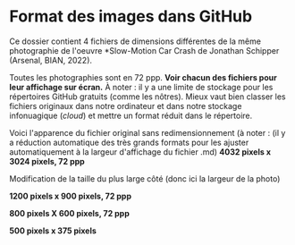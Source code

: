 # Format des images dans GitHub

Ce dossier contient 4 fichiers de dimensions différentes de la même photographie de l'oeuvre *Slow-Motion Car Crash de Jonathan Schipper (Arsenal, BIAN, 2022).

Toutes les photographies sont en 72 ppp. 
**Voir chacun des fichiers pour leur affichage sur écran.** 
À noter : il y a une limite de stockage pour les répertoires GitHub gratuits (comme les nôtres). Mieux vaut bien classer les fichiers originaux dans notre ordinateur et dans notre stockage infonuagique (*cloud*) et mettre un format réduit dans le répertoire.

Voici l'apparence du fichier original sans redimensionnement (à noter : (il y a réduction automatique des très grands formats pour les ajuster automatiquement à la largeur d'affichage du fichier .md)
**4032 pixels x 3024 pixels, 72 ppp**


Modification de la taille du plus large côté (donc ici la largeur de la photo)

**1200 pixels x 900 pixels, 72 ppp**

**800 pixels X 600 pixels, 72 ppp**

**500 pixels x 375 pixels**
